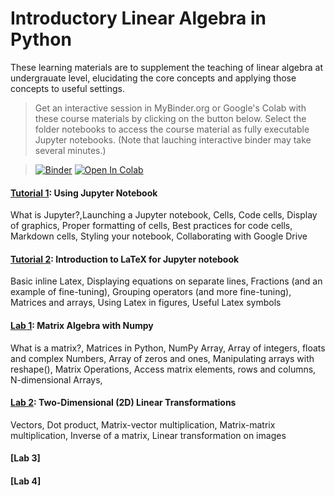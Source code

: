 # Introductory Linear Algebra in Python
These learning materials are to supplement the teaching of linear algebra at undergrauate level,
elucidating the core concepts and applying those concepts to useful settings. 

> Get an interactive session in MyBinder.org or Google's Colab with these course materials by clicking on the button below. Select the folder notebooks to access the course material as fully executable Jupyter notebooks. (Note that lauching interactive binder may take several minutes.) 

>[![Binder](https://mybinder.org/badge_logo.svg)](https://mybinder.org/v2/gh/bkimo/linear-algebra-python/master)
  [![Open In Colab](https://colab.research.google.com/assets/colab-badge.svg)](https://colab.research.google.com/github/bkimo/linear-algebra-python/)

#### [Tutorial 1](tutorial_1_jupyter_notebook.ipynb): Using Jupyter Notebook
What is Jupyter?,Launching a Jupyter notebook, Cells, Code cells, Display of graphics, Proper formatting of cells, Best practices for code cells, Markdown cells, Styling your notebook, Collaborating with Google Drive

#### [Tutorial 2](tutorial_2_Latex.ipynb): Introduction to LaTeX for Jupyter notebook
Basic inline Latex, Displaying equations on separate lines, Fractions (and an example of fine-tuning), Grouping operators (and more fine-tuning), Matrices and arrays, Using Latex in figures, Useful Latex symbols

#### [Lab 1](lab1_numpy_matrix.ipynb): Matrix Algebra with Numpy
What is a matrix?, Matrices in Python, NumPy Array, Array of integers, floats and complex Numbers, Array of zeros and ones,  Manipulating arrays with reshape(), Matrix Operations, Access matrix elements, rows and columns, N-dimensional Arrays,  

#### [Lab 2](lab2_linear_transformations_2d.ipynb): Two-Dimensional (2D) Linear Transformations
Vectors, Dot product, Matrix-vector multiplication,  Matrix-matrix multiplication, Inverse of a matrix, Linear transformation on images

#### [Lab 3]

#### [Lab 4]
